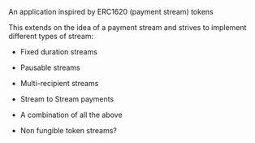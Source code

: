 An application inspired by ERC1620 (payment stream) tokens

This extends on the idea of a payment stream and strives to implement different types of stream:

- Fixed duration streams
- Pausable streams
- Multi-recipient streams
- Stream to Stream payments

- A combination of all the above

- Non fungible token streams?
